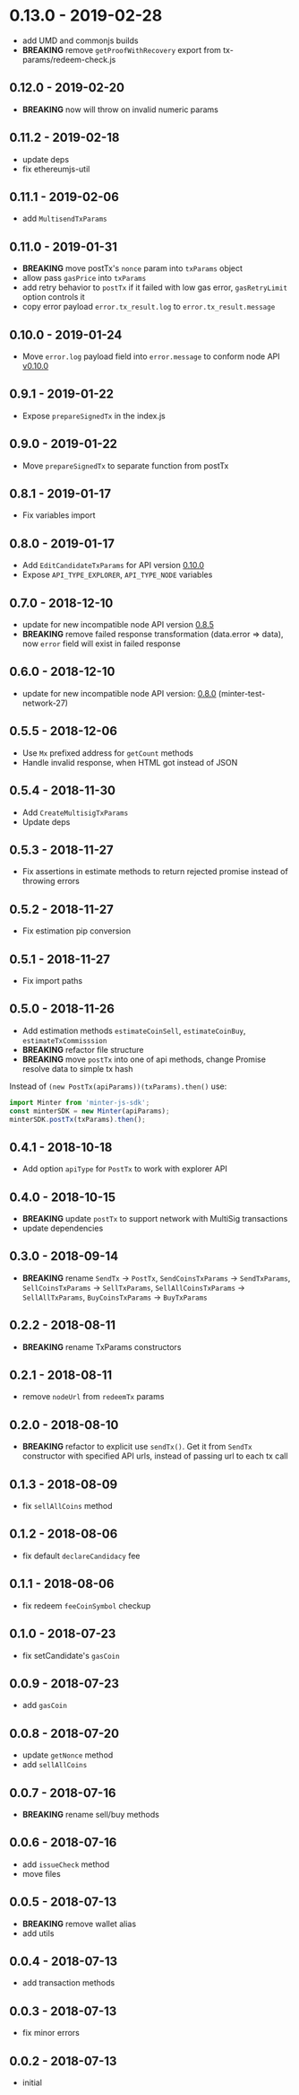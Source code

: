 # 0.13.0 - 2019-02-28
- add UMD and commonjs builds
- **BREAKING** remove `getProofWithRecovery` export from tx-params/redeem-check.js

## 0.12.0 - 2019-02-20
- **BREAKING** now will throw on invalid numeric params

## 0.11.2 - 2019-02-18
- update deps
- fix ethereumjs-util

## 0.11.1 - 2019-02-06
- add `MultisendTxParams`

## 0.11.0 - 2019-01-31
- **BREAKING** move postTx's `nonce` param into `txParams` object
- allow pass `gasPrice` into `txParams`
- add retry behavior to `postTx` if it failed with low gas error, `gasRetryLimit` option controls it
- copy error payload `error.tx_result.log` to `error.tx_result.message`

## 0.10.0 - 2019-01-24
- Move `error.log` payload field into `error.message` to conform node API [v0.10.0](https://github.com/MinterTeam/minter-go-node/releases/tag/v0.10.0)

## 0.9.1 - 2019-01-22
- Expose `prepareSignedTx` in the index.js

## 0.9.0 - 2019-01-22
- Move `prepareSignedTx` to separate function from postTx

## 0.8.1 - 2019-01-17
- Fix variables import

## 0.8.0 - 2019-01-17
- Add `EditCandidateTxParams` for API version [0.10.0](https://github.com/MinterTeam/minter-go-node/releases/tag/v0.10.0)
- Expose `API_TYPE_EXPLORER`, `API_TYPE_NODE` variables

## 0.7.0 - 2018-12-10
- update for new incompatible node API version [0.8.5](https://github.com/MinterTeam/minter-go-node/blob/master/CHANGELOG.md#085)
- **BREAKING** remove failed response transformation (data.error => data), now `error` field will exist in failed response

## 0.6.0 - 2018-12-10
- update for new incompatible node API version: [0.8.0](https://github.com/MinterTeam/minter-go-node/blob/master/CHANGELOG.md#080) (minter-test-network-27)

## 0.5.5 - 2018-12-06
- Use `Mx` prefixed address for `getCount` methods
- Handle invalid response, when HTML got instead of JSON

## 0.5.4 - 2018-11-30
- Add `CreateMultisigTxParams`
- Update deps

## 0.5.3 - 2018-11-27
- Fix assertions in estimate methods to return rejected promise instead of throwing errors

## 0.5.2 - 2018-11-27
- Fix estimation pip conversion

## 0.5.1 - 2018-11-27
- Fix import paths

## 0.5.0 - 2018-11-26
- Add estimation methods `estimateCoinSell`, `estimateCoinBuy`, `estimateTxCommisssion`
- **BREAKING** refactor file structure
- **BREAKING** move `postTx` into one of api methods, change Promise resolve data to simple tx hash

Instead of `(new PostTx(apiParams))(txParams).then()` use: 
```js
import Minter from 'minter-js-sdk';
const minterSDK = new Minter(apiParams);
minterSDK.postTx(txParams).then();
```

## 0.4.1 - 2018-10-18
- Add option `apiType` for `PostTx` to work with explorer API

## 0.4.0 - 2018-10-15
- **BREAKING** update `postTx` to support network with MultiSig transactions 
- update dependencies

## 0.3.0 - 2018-09-14
- **BREAKING** rename `SendTx` -> `PostTx`, `SendCoinsTxParams` -> `SendTxParams`, `SellCoinsTxParams` -> `SellTxParams`, `SellAllCoinsTxParams` -> `SellAllTxParams`, `BuyCoinsTxParams` -> `BuyTxParams` 

## 0.2.2 - 2018-08-11
- **BREAKING** rename TxParams constructors

## 0.2.1 - 2018-08-11
- remove `nodeUrl` from `redeemTx` params

## 0.2.0 - 2018-08-10
- **BREAKING** refactor to explicit use `sendTx()`. Get it from `SendTx` constructor with specified API urls, instead of passing url to each tx call 

## 0.1.3 - 2018-08-09
- fix `sellAllCoins` method

## 0.1.2 - 2018-08-06
- fix default `declareCandidacy` fee

## 0.1.1 - 2018-08-06
- fix redeem `feeCoinSymbol` checkup

## 0.1.0 - 2018-07-23
- fix setCandidate's `gasCoin`

## 0.0.9 - 2018-07-23
- add `gasCoin`

## 0.0.8 - 2018-07-20
- update `getNonce` method
- add `sellAllCoins`

## 0.0.7 - 2018-07-16
- **BREAKING** rename sell/buy methods

## 0.0.6 - 2018-07-16
- add `issueCheck` method
- move files

## 0.0.5 - 2018-07-13
- **BREAKING** remove wallet alias
- add utils

## 0.0.4 - 2018-07-13
- add transaction methods

## 0.0.3 - 2018-07-13
- fix minor errors

## 0.0.2 - 2018-07-13
- initial
